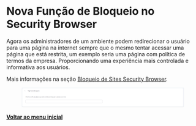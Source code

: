# Nova Função de Bloqueio no Security Browser

Agora os administradores de um ambiente podem redirecionar o usuário para uma página na internet sempre que o mesmo tentar acessar uma página que está restrita, um exemplo seria uma página com política de termos da empresa. Proporcionando uma experiência mais controlada e informativa aos usuários.

Mais informações na seção [Bloqueio de Sites Security Browser](../../portal/configuracoes/gerenciar-politicas/editar-politica-android/aplicativos/bloqueio-de-sites-security-browser.md).

<figure><img src="../../../.gitbook/assets/image (8) (1) (1).png" alt=""><figcaption></figcaption></figure>

[**Voltar ao menu inicial**](./)
